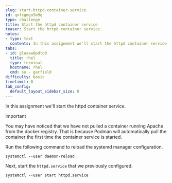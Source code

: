 ```yaml
---
slug: start-httpd-container-service
id: qxfcgmgo5m9q
type: challenge
title: Start the httpd container service
teaser: Start the httpd container service.
notes:
- type: text
  contents: In this assignment we'll start the httpd container service we just configured.
tabs:
- id: gluaaw8pdto0
  title: rhel
  type: terminal
  hostname: rhel
  cmd: su - garfield
difficulty: basic
timelimit: 0
lab_config:
  default_layout_sidebar_size: 0
---
```

In this assignment we'll start the httpd container service.

> [!IMPORTANT]
> You may have noticed that we have not pulled a container running Apache from the docker registry. That is because Podman will automatically pull the container the first time the container service is started.

Run the following command to reload the systemd manager configuration.
```bash,run
systemctl --user daemon-reload
```

Next, start the `httpd.service` that we previously configured.
```bash,run
systemctl --user start httpd.service
```

